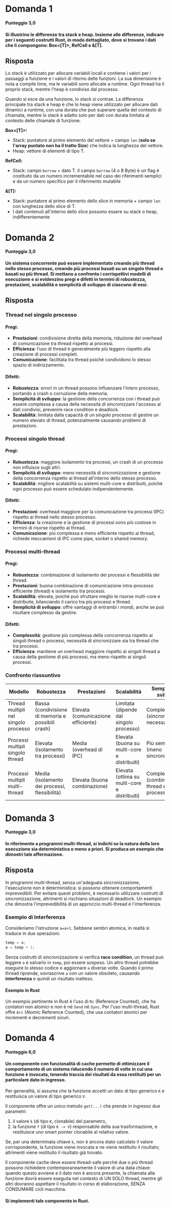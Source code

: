 # Domanda 1
**Punteggio 3,0**

#### Si illustrino le differenze tra stack e heap. Insieme alle differenze, indicare per i seguenti costrutti Rust, in modo dettagliato, dove si trovano i dati che li compongono: Box<[T]>, RefCell<T> e &[T].

## Risposta

Lo stack è utilizzato per allocare variabili locali e contiene i valori per i passaggi a funzione e i valori di ritorno delle funzioni. La sua dimensione è nota a compile time, ma le variabili sono allocate a runtime. Ogni thread ha il proprio stack, mentre l'heap è condiviso dal processo. 

Quando si esce da una funzione, lo stack si contrae. La differenza principale tra stack e heap è che lo heap viene utilizzato per allocare dati dinamici a runtime, con una durata che può superare quella del contesto di chiamata, mentre lo stack è adatto solo per dati con durata limitata al contesto delle chiamate di funzione.

**Box<[T]>:**
- Stack: puntatore al primo elemento del vettore + campo `len` (**solo se l'array puntato non ha il tratto Size**)  che indica la lunghezza del vettore.
- Heap: vettore di elementi di tipo T.

**RefCell<T>:**
- Stack: campo `borrow` + dato T. Il campo `borrow` (4 o 8 Byte) è un flag è costituito da un numero incrementabile nel caso dei riferimenti semplici e da un numero specifico per il riferimento mutabile

**&[T]:**
- Stack: puntatore al primo elemento dello slice in memoria + campo `len` con lunghezza dello slice di T.
- I dati contenuti all'interno dello slice possono essere su stack o heap, indifferentemente

# Domanda 2
**Punteggio 3,0**

#### Un sistema concorrente può essere implementato creando più thread nello stesso processo, creando più processi basati su un singolo thread o basati su più thread. Si mettano a confronto i corrispettivi modelli di esecuzione e si evidenzino pregi e difetti in termini di robustezza, prestazioni, scalabilità e semplicità di sviluppo di ciascuno di essi.

## Risposta

### Thread nel singolo processo

#### Pregi:
- **Prestazioni**: condivisione diretta della memoria, riduzione del overhead di comunicazione tra thread rispetto ai processi.
- **Efficienza**: l’uso di thread è generalmente più leggero rispetto alla creazione di processi completi.
- **Comunicazione**: facilitata tra thread poiché condividono lo stesso spazio di indirizzamento.

#### Difetti:
- **Robustezza**: errori in un thread possono influenzare l'intero processo, portando a crash o corruzione della memoria.
- **Semplicità di sviluppo**: la gestione della concorrenza con i thread può essere complessa a causa della necessità di sincronizzare l'accesso ai dati condivisi, prevenire race condition e deadlock.
- **Scalabilità**: limitata dalla capacità di un singolo processo di gestire un numero elevato di thread, potenzialmente causando problemi di prestazioni.

### Processi singolo thread

#### Pregi:
- **Robustezza**: maggiore isolamento tra processi, un crash di un processo non influisce sugli altri.
- **Semplicità di sviluppo**: meno necessità di sincronizzazione e gestione della concorrenza rispetto ai thread all'interno dello stesso processo.
- **Scalabilità**: migliore scalabilità su sistemi multi-core e distribuiti, poiché ogni processo può essere schedulato indipendentemente.

#### Difetti:
- **Prestazioni**: overhead maggiore per la comunicazione tra processi (IPC) rispetto ai thread nello stesso processo.
- **Efficienza**: la creazione e la gestione di processi sono più costose in termini di risorse rispetto ai thread.
- **Comunicazione**: più complessa e meno efficiente rispetto ai thread, richiede meccanismi di IPC come pipe, socket o shared memory.

### Processi multi-thread

#### Pregi:
- **Robustezza**: combinazione di isolamento dei processi e flessibilità dei thread.
- **Prestazioni**: buona combinazione di comunicazione intra-processo efficiente (thread) e isolamento tra processi.
- **Scalabilità**: elevata, poiché può sfruttare meglio le risorse multi-core e distribuite, bilanciando il carico tra più processi e thread.
- **Semplicità di sviluppo**: offre vantaggi di entrambi i mondi, anche se può risultare complesso da gestire.

#### Difetti:
- **Complessità**: gestione più complessa della concorrenza rispetto ai singoli thread o processi, necessità di sincronizzare sia tra thread che tra processi.
- **Efficienza**: mantiene un overhead maggiore rispetto ai singoli thread a causa della gestione di più processi, ma meno rispetto ai singoli processi.

### Confronto riassuntivo

| Modello                              | Robustezza                                          | Prestazioni                                  | Scalabilità                                 | Semplicità di sviluppo                      |
|--------------------------------------|-----------------------------------------------------|----------------------------------------------|---------------------------------------------|---------------------------------------------|
| Thread multipli nel singolo processo | Bassa (condivisione di memoria e possibili crash)   | Elevata (comunicazione efficiente)           | Limitata (dipende dal singolo processo)     | Complessa (sincronizzazione necessaria)     |
| Processi multipli singolo thread     | Elevata (isolamento tra processi)                   | Media (overhead di IPC)                      | Elevata (buona su multi-core e distribuiti) | Più semplice (meno sincronizzazione)        |
| Processi multipli multi-thread       | Media (isolamento dei processi, flessibilità)       | Elevata (buona combinazione)                 | Elevata (ottima su multi-core e distribuiti)| Complessa (combinazione di thread e processi)|

# Domanda 3
**Punteggio 3,0**

#### In riferimento a programmi multi-thread, si indichi se la natura della loro esecuzione sia deterministica o meno a priori. Si produca un esempio che dimostri tale affermazione.

## Risposta
In programmi multi-thread, senza un'adeguata sincronizzazione, l'esecuzione non è deterministica: si possono ottenere comportamenti imprevedibili. Per evitare questi problemi, è necessario utilizzare costrutti di sincronizzazione, altrimenti si rischiano situazioni di deadlock. Un esempio che dimostra l'imprevedibilità di un approccio multi-thread è l'interferenza.

### Esempio di Interferenza

Consideriamo l'istruzione `a=a+1`. Sebbene sembri atomica, in realtà si traduce in due operazioni:
```rust
temp = a;
a = temp + 1;
```

Senza costrutti di sincronizzazione si verifica **race condition**, un thread può leggere `a` e salvarlo in `temp`, poi essere sospeso. Un altro thread potrebbe eseguire lo stesso codice e aggiornare `a` diverse volte. Quando il primo thread riprende, sovrascrive `a` con un valore obsoleto, causando **interferenza** e quindi un risultato inatteso.

#### Esempio in Rust

Un esempio pertinente in Rust è l'uso di `Rc` (Reference Counted), che ha contatori non atomici e non è né `Send` né `Sync`. Per l'uso multi-thread, Rust offre `Arc` (Atomic Reference Counted), che usa contatori atomici per incrementi e decrementi sicuri.

# Domanda 4
**Punteggio 6,0**

#### Un componente con funzionalità di cache permette di ottimizzare il comportamento di un sistema riducendo il numero di volte in cui una funzione è invocata, tenendo traccia dei risultati da essa restituiti per un particolare dato in ingresso.

Per generalità, si assuma che la funzione accetti un dato di tipo generico `K` e restituisca un valore di tipo generico `V`.

Il componente offre un unico metodo `get(...)` che prende in ingresso due parametri:
1. il valore `k` (di tipo `K`, clonabile) del parametro,
2. la funzione `f` (di tipo `K -> V`) responsabile della sua trasformazione, e restituisce uno smart pointer clonabile al relativo valore.

Se, per una determinata chiave `k`, non è ancora stato calcolato il valore corrispondente, la funzione viene invocata e ne viene restituito il risultato; altrimenti viene restituito il risultato già trovato.

Il componente cache deve essere thread-safe perché due o più thread possono richiedere contemporaneamente il valore di una data chiave: quando questo avviene e il dato non è ancora presente, la chiamata alla funzione dovrà essere eseguita nel contesto di UN SOLO thread, mentre gli altri dovranno aspettare il risultato in corso di elaborazione, SENZA CONSUMARE cicli macchina.

#### Si implementi tale componente in Rust.